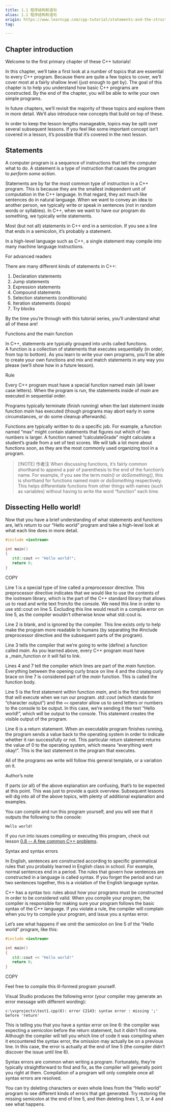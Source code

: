 ```yaml
---
title: 1.1 程序结构和语句
alias: 1.1 程序结构和语句
origin: https://www.learncpp.com/cpp-tutorial/statements-and-the-structure-of-a-program/
tag:

---
```


## Chapter introduction

Welcome to the first primary chapter of these C++ tutorials!

In this chapter, we’ll take a first look at a number of topics that are essential to every C++ program. Because there are quite a few topics to cover, we’ll cover most at a fairly shallow level (just enough to get by). The goal of this chapter is to help you understand how basic C++ programs are constructed. By the end of the chapter, you will be able to write your own simple programs.

In future chapters, we’ll revisit the majority of these topics and explore them in more detail. We’ll also introduce new concepts that build on top of these.

In order to keep the lesson lengths manageable, topics may be split over several subsequent lessons. If you feel like some important concept isn’t covered in a lesson, it’s possible that it’s covered in the next lesson.

## Statements

A computer program is a sequence of instructions that tell the computer what to do. A statement is a type of instruction that causes the program to _perform some action_.

Statements are by far the most common type of instruction in a C++ program. This is because they are the smallest independent unit of computation in the C++ language. In that regard, they act much like sentences do in natural language. When we want to convey an idea to another person, we typically write or speak in sentences (not in random words or syllables). In C++, when we want to have our program do something, we typically write statements.

Most (but not all) statements in C++ end in a semicolon. If you see a line that ends in a semicolon, it’s probably a statement.

In a high-level language such as C++, a single statement may compile into many machine language instructions.

For advanced readers

There are many different kinds of statements in C++:

1.  Declaration statements
2.  Jump statements
3.  Expression statements
4.  Compound statements
5.  Selection statements (conditionals)
6.  Iteration statements (loops)
7.  Try blocks

By the time you’re through with this tutorial series, you’ll understand what all of these are!

Functions and the main function

In C++, statements are typically grouped into units called functions. A function is a collection of statements that executes sequentially (in order, from top to bottom). As you learn to write your own programs, you’ll be able to create your own functions and mix and match statements in any way you please (we’ll show how in a future lesson).

Rule

Every C++ program must have a special function named main (all lower case letters). When the program is run, the statements inside of _main_ are executed in sequential order.

Programs typically terminate (finish running) when the last statement inside function _main_ has executed (though programs may abort early in some circumstances, or do some cleanup afterwards).

Functions are typically written to do a specific job. For example, a function named “max” might contain statements that figures out which of two numbers is larger. A function named “calculateGrade” might calculate a student’s grade from a set of test scores. We will talk a lot more about functions soon, as they are the most commonly used organizing tool in a program.

> [!NOTE] 作者注
> When discussing functions, it’s fairly common shorthand to append a pair of parenthesis to the end of the function’s name. For example, if you see the term _main()_ or _doSomething()_, this is shorthand for functions named _main_ or _doSomething_ respectively. This helps differentiate functions from other things with names (such as variables) without having to write the word “function” each time.

## Dissecting Hello world!

Now that you have a brief understanding of what statements and functions are, let’s return to our “Hello world” program and take a high-level look at what each line does in more detail.

```cpp
#include <iostream>

int main()
{
   std::cout << "Hello world!";
   return 0;
}
```

COPY

Line 1 is a special type of line called a preprocessor directive. This preprocessor directive indicates that we would like to use the contents of the iostream library, which is the part of the C++ standard library that allows us to read and write text from/to the console. We need this line in order to use std::cout on line 5. Excluding this line would result in a compile error on line 5, as the compiler wouldn’t otherwise know what std::cout is.

Line 2 is blank, and is ignored by the compiler. This line exists only to help make the program more readable to humans (by separating the #include preprocessor directive and the subsequent parts of the program).

Line 3 tells the compiler that we’re going to write (define) a function called _main_. As you learned above, every C++ program must have a _main_function or it will fail to link.

Lines 4 and 7 tell the compiler which lines are part of the _main_ function. Everything between the opening curly brace on line 4 and the closing curly brace on line 7 is considered part of the _main_ function. This is called the function body.

Line 5 is the first statement within function _main_, and is the first statement that will execute when we run our program. _std::cout_ (which stands for “character output”) and the `<<` operator allow us to send letters or numbers to the console to be output. In this case, we’re sending it the text “Hello world!”, which will be output to the console. This statement creates the visible output of the program.

Line 6 is a return statement. When an executable program finishes running, the program sends a value back to the operating system in order to indicate whether it ran successfully or not. This particular return statement returns the value of 0 to the operating system, which means “everything went okay!”. This is the last statement in the program that executes.

All of the programs we write will follow this general template, or a variation on it.

Author’s note

If parts (or all) of the above explanation are confusing, that’s to be expected at this point. This was just to provide a quick overview. Subsequent lessons will dig into all of the above topics, with plenty of additional explanation and examples.

You can compile and run this program yourself, and you will see that it outputs the following to the console:

```
Hello world!
```
If you run into issues compiling or executing this program, check out lesson [0.8 -- A few common C++ problems](https://www.learncpp.com/cpp-tutorial/a-few-common-cpp-problems/).

Syntax and syntax errors

In English, sentences are constructed according to specific grammatical rules that you probably learned in English class in school. For example, normal sentences end in a period. The rules that govern how sentences are constructed in a language is called syntax. If you forget the period and run two sentences together, this is a violation of the English language syntax.

C++ has a syntax too: rules about how your programs must be constructed in order to be considered valid. When you compile your program, the compiler is responsible for making sure your program follows the basic syntax of the C++ language. If you violate a rule, the compiler will complain when you try to compile your program, and issue you a syntax error.

Let’s see what happens if we omit the semicolon on line 5 of the “Hello world” program, like this:

```cpp
#include <iostream>

int main()
{
   std::cout << "Hello world!"
   return 0;
}
```

COPY

Feel free to compile this ill-formed program yourself.

Visual Studio produces the following error (your compiler may generate an error message with different wording):

```
c:\vcprojects\test1.cpp(6): error C2143: syntax error : missing ';' before 'return'
```

This is telling you that you have a syntax error on line 6: the compiler was expecting a semicolon before the return statement, but it didn’t find one. Although the compiler will tell you which line of code it was compiling when it encountered the syntax error, the omission may actually be on a previous line. In this case, the error is actually at the end of line 5 (the compiler didn’t discover the issue until line 6).

Syntax errors are common when writing a program. Fortunately, they’re typically straightforward to find and fix, as the compiler will generally point you right at them. Compilation of a program will only complete once all syntax errors are resolved.

You can try deleting characters or even whole lines from the “Hello world” program to see different kinds of errors that get generated. Try restoring the missing semicolon at the end of line 5, and then deleting lines 1, 3, or 4 and see what happens.